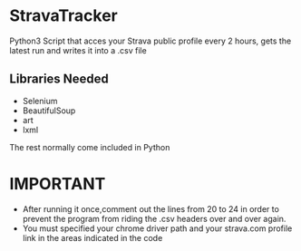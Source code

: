 # StravaTracker
Python3 Script that acces your Strava public profile every 2 hours, gets the latest run and writes it into a .csv file
## Libraries Needed

- Selenium
- BeautifulSoup
- art
- lxml

The rest normally come included in Python

# IMPORTANT
- After running it once,comment out the lines from 20 to 24 in order to prevent the program from riding the .csv headers over and over again.
- You must specified your chrome driver path and your strava.com profile link in the areas indicated in the code

